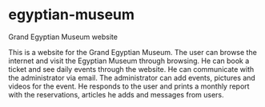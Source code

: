 # egyptian-museum
Grand Egyptian Museum website

This is a website for the Grand Egyptian Museum. The user can browse the internet and visit the Egyptian Museum through browsing. He can book a ticket and see daily events through the website. He can communicate with the administrator via email. The administrator can add events, pictures and videos for the event. He responds to the user and prints a monthly report with the reservations, articles he adds and messages from users.
